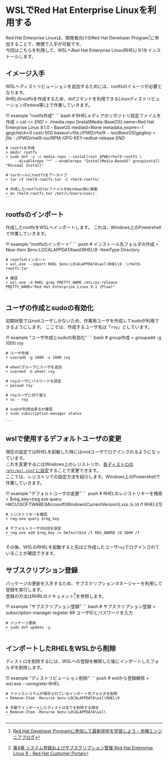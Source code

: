 # WSLでRed Hat Enterprise Linuxを利用する
Red Hat Enterprise Linuxは、開発者向けのRed Hat Developer Program[^1]に参加することで、無償で入手が可能です。  
今回はこちらを利用して、WSLへRed Hat Enterprise Linux(RHEL) 9.1をインストールします。

## イメージ入手
WSLへディストリビューションを追加するためには、rootfsのイメージが必要となります。  
RHELのrootfsを作成するため、dnfコマンドを利用できるLinuxディストリビューション(Fedora等)上で作業していきます。

!!! example "rootfs作成"
	``` bash
	# RHELメディアのリポジトリ設定ファイルを作成
	> cat << _END_ > ./media.repo
	[InstallMedia-BaseOS]
	name=Red Hat Enterprise Linux 9.1.0 - BaseOS
	mediaid=None
	metadata_expire=-1
	gpgcheck=0
	cost=500
	baseurl=file://$PWD/rhel9-iso/BaseOS/
	gpgkey=file://$PWD/rhel9-iso/RPM-GPG-KEY-redhat-release
	_END_

	# rootfsを作成
	> mkdir rootfs
	> sudo dnf -y -c media.repo --installroot $PWD/rhel9-rootfs \
		--disablerepo "*" --enablerepo "InstallMedia-BaseOS" groupinstall "Minimal Install"

	# tarボールにrootfsをアーカイブ
	> tar cf rhel9-rootfs.tar -C rhel9-rootfs/ .

	# 作成したrootfsのtarファイルをWindows側に移動
	> mv rhel9-rootfs.tar /mnt/c/Users/user/.
	```

## rootfsのインポート
作成したrootfsをWSLへインポートします。
これは、Windows上のPowershellで作業していきます。

!!! example "rootfsのインポート"
	``` posh
	# インストール先フォルダの作成
	> New-Item $env:LOCALAPPDATA\wsl\RHEL\9 -ItemType Directory

	# rootfsのインポート
	> wsl.exe --import RHEL $env:LOCALAPPDATA\wsl\RHEL\9 .\rhel9-rootfs.tar

	# 確認
	> wsl.exe -d RHEL grep PRETTY_NAME /etc/os-release
	PRETTY_NAME="Red Hat Enterprise Linux 9.1 (Plow)"
	```

## ユーザの作成とsudoの有効化
初期状態ではrootユーザしかないため、作業用ユーザを作成してsudoが利用できるようにします。
ここでは、作成するユーザ名は「`roy`」としています。


!!! example "ユーザ作成とsudoの有効化"
	``` bash
	# group作成
	> groupadd -g 1000 roy

	# ユーザ作成
	> useradd -g 1000 -u 1000 roy

	# wheelグループにユーザを追加
	> usermod -G wheel roy

	# royユーザにパスワードを設定
	> passwd roy

	# royユーザに切り替え
	> su - roy

	# sudoが利用出来るか確認
	> sudo subscription-manager status

	```

## wslで使用するデフォルトユーザの変更
現在の設定ではRHELを起動した時にはrootユーザでログインされるようになっています。  
これを変更するにはWindows上のレジストリか、[各ディストロの `/etc/wsl.conf` に設定](../wslconfig/#wslconf)することで変更できます。  
ここでは、レジストリでの設定方法を紹介します。Windows上のPowershellで作業していきます。  

!!! example "デフォルトユーザの変更"
	``` posh
	# RHELのレジストリキーを検索
	> $reg_key=(reg.exe query HKCU\SOFTWARE\Microsoft\Windows\CurrentVersion\Lxss /s /d /f RHEL)[1]

	# レジストリキーを確認
	> reg.exe query $reg_key

	# デフォルトユーザのUIDを設定
	> reg.exe add $reg_key /v DefaultUid /t REG_DWORD /d 1000 /f
	```

その後、WSLのRHELを起動すると先ほど作成したユーザ`roy`でログインされていることが確認できます。

## サブスクリプション登録
パッケージの更新を入手するため、サブスクリプションマネージャーを利用して登録を実行します。  
登録の方法はRHRLのドキュメント[^2]を参照します。  

!!! example "サブスクリプション登録"
	``` bash
	# サブスクリプション登録
	> subscription-manager register
	## ユーザIDとパスワードを入力

	# パッケージ更新
	> sudo dnf update -y
	```


## インポートしたRHELをWSLから削除
ディストロを削除するには、WSLへの登録を解除した後にインポートしたフォルダを削除します。

!!! example "ディストリビューション削除"
	``` posh
	# wslから登録解除
	> wsl.exe --unregister RHEL

	# ファイルシステムが保存されているインポート先フォルダを削除
	> Remove-Item -Recurse $env:LOCALAPPDATA\wsl\RHEL\9

	# 手動でインポートしたディストロ全てを削除する場合
	> Remove-Item -Recurse $env:LOCALAPPDATA\wsl\
	```


[^1]: [Red Hat Developer Programに参加して最新技術を学習しよう - 赤帽エンジニアブログ](https://rheb.hatenablog.com/entry/developer-program)
[^2]: [第4章 システム登録およびサブスクリプション管理 Red Hat Enterprise Linux 9 - Red Hat Customer Portal](https://access.redhat.com/documentation/ja-jp/red_hat_enterprise_linux/9/html/configuring_basic_system_settings/assembly_registering-the-system-and-managing-subscriptions_configuring-basic-system-settings#proc_registering-the-system-after-the-installation_assembly_registering-the-system-and-managing-subscriptions)